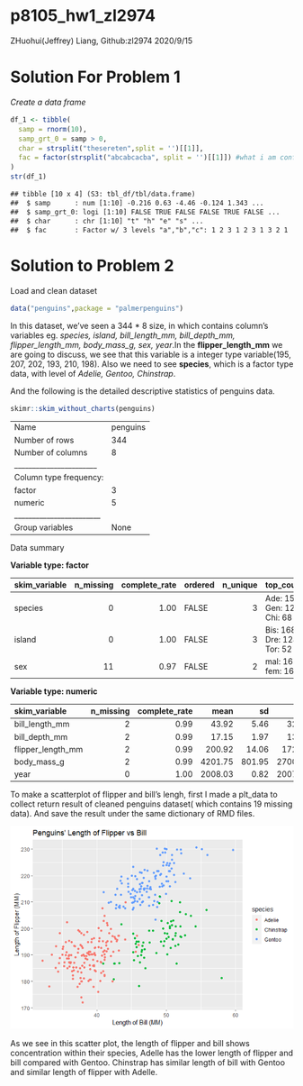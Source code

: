 p8105\_hw1\_zl2974
================
ZHuohui(Jeffrey) Liang, Github:zl2974
2020/9/15

# Solution For Problem 1

*Create a data frame*

``` r
df_1 <- tibble(
  samp = rnorm(10),
  samp_grt_0 = samp > 0,
  char = strsplit("thesereten",split = '')[[1]],
  fac = factor(strsplit("abcabcacba", split = '')[[1]]) #what i am confusing here is that this function create list, and list() and c() behave so inconsistantly in R, is there any good sugguestion to avoid list() overall? Or good way to detected before bugging?
)
str(df_1)
```

    ## tibble [10 x 4] (S3: tbl_df/tbl/data.frame)
    ##  $ samp      : num [1:10] -0.216 0.63 -4.46 -0.124 1.343 ...
    ##  $ samp_grt_0: logi [1:10] FALSE TRUE FALSE FALSE TRUE FALSE ...
    ##  $ char      : chr [1:10] "t" "h" "e" "s" ...
    ##  $ fac       : Factor w/ 3 levels "a","b","c": 1 2 3 1 2 3 1 3 2 1

# Solution to Problem 2

Load and clean dataset

``` r
data("penguins",package = "palmerpenguins")
```

In this dataset, we’ve seen a 344 \* 8 size, in which contains column’s
variables eg. *species, island, bill\_length\_mm, bill\_depth\_mm,
flipper\_length\_mm, body\_mass\_g, sex, year*.In the
**flipper\_length\_mm** we are going to discuss, we see that this
variable is a integer type variable(195, 207, 202, 193, 210, 198). Also
we need to see **species**, which is a factor type data, with level of
*Adelie, Gentoo, Chinstrap*.

And the following is the detailed descriptive statistics of penguins
data.

``` r
skimr::skim_without_charts(penguins)
```

|                                                  |          |
| :----------------------------------------------- | :------- |
| Name                                             | penguins |
| Number of rows                                   | 344      |
| Number of columns                                | 8        |
| \_\_\_\_\_\_\_\_\_\_\_\_\_\_\_\_\_\_\_\_\_\_\_   |          |
| Column type frequency:                           |          |
| factor                                           | 3        |
| numeric                                          | 5        |
| \_\_\_\_\_\_\_\_\_\_\_\_\_\_\_\_\_\_\_\_\_\_\_\_ |          |
| Group variables                                  | None     |

Data summary

**Variable type: factor**

| skim\_variable | n\_missing | complete\_rate | ordered | n\_unique | top\_counts                 |
| :------------- | ---------: | -------------: | :------ | --------: | :-------------------------- |
| species        |          0 |           1.00 | FALSE   |         3 | Ade: 152, Gen: 124, Chi: 68 |
| island         |          0 |           1.00 | FALSE   |         3 | Bis: 168, Dre: 124, Tor: 52 |
| sex            |         11 |           0.97 | FALSE   |         2 | mal: 168, fem: 165          |

**Variable type: numeric**

| skim\_variable      | n\_missing | complete\_rate |    mean |     sd |     p0 |     p25 |     p50 |    p75 |   p100 |
| :------------------ | ---------: | -------------: | ------: | -----: | -----: | ------: | ------: | -----: | -----: |
| bill\_length\_mm    |          2 |           0.99 |   43.92 |   5.46 |   32.1 |   39.23 |   44.45 |   48.5 |   59.6 |
| bill\_depth\_mm     |          2 |           0.99 |   17.15 |   1.97 |   13.1 |   15.60 |   17.30 |   18.7 |   21.5 |
| flipper\_length\_mm |          2 |           0.99 |  200.92 |  14.06 |  172.0 |  190.00 |  197.00 |  213.0 |  231.0 |
| body\_mass\_g       |          2 |           0.99 | 4201.75 | 801.95 | 2700.0 | 3550.00 | 4050.00 | 4750.0 | 6300.0 |
| year                |          0 |           1.00 | 2008.03 |   0.82 | 2007.0 | 2007.00 | 2008.00 | 2009.0 | 2009.0 |

To make a scatterplot of flipper and bill’s lengh, first I made a
plt\_data to collect return result of cleaned penguins dataset( which
contains 19 missing data). And save the result under the same dictionary
of RMD files.

![](p8105_hw1_zl2974_files/figure-gfm/scatterplot-1.png)<!-- -->

As we see in this scatter plot, the length of flipper and bill shows
concentration within their species, Adelle has the lower length of
flipper and bill compared with Gentoo. Chinstrap has similar length of
bill with Gentoo and similar length of flipper with Adelle.
